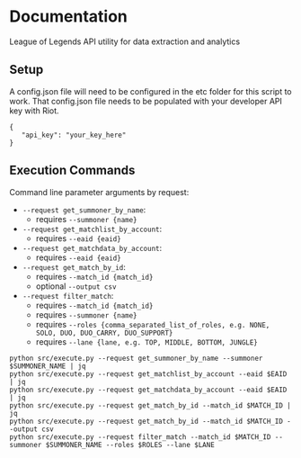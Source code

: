 # Documentation
League of Legends API utility for data extraction and analytics

## Setup
A config.json file will need to be configured in the etc folder for this script to work. That config.json file needs
to be populated with your developer API key with Riot.

```
{
   "api_key": "your_key_here"
}
```

## Execution Commands
Command line parameter arguments by request:
* `--request get_summoner_by_name`:
    * requires `--summoner {name}`
* `--request get_matchlist_by_account`:
    * requires `--eaid {eaid}`
* `--request get_matchdata_by_account`:
    * requires `--eaid {eaid}`
* `--request get_match_by_id`:
    * requires `--match_id {match_id}`
    * optional `--output csv`
* `--request filter_match`:
    * requires `--match_id {match_id}`
    * requires `--summoner {name}`
    * requires `--roles {comma_separated_list_of_roles, e.g. NONE, SOLO, DUO, DUO_CARRY, DUO_SUPPORT}`
    * requires `--lane {lane, e.g. TOP, MIDDLE, BOTTOM, JUNGLE}`

```
python src/execute.py --request get_summoner_by_name --summoner $SUMMONER_NAME | jq
python src/execute.py --request get_matchlist_by_account --eaid $EAID | jq
python src/execute.py --request get_matchdata_by_account --eaid $EAID | jq
python src/execute.py --request get_match_by_id --match_id $MATCH_ID | jq
python src/execute.py --request get_match_by_id --match_id $MATCH_ID --output csv
python src/execute.py --request filter_match --match_id $MATCH_ID --summoner $SUMMONER_NAME --roles $ROLES --lane $LANE 
```

